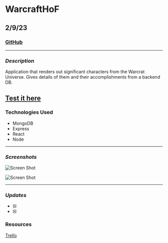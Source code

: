 # WarcraftHoF

## 2/9/23

### [GitHub](https://github.com/AdamMontemurro/)
***

### ***Description***
Application that renders out significant characters from the Warcrat Universe. Gives details of them and their accomplishments from a backend DB. 

## [Test it here](#)

### Technologies Used
* MongoDB
* Express
* React 
* Node

*** 

### ***Screenshots*** 
![Screen Shot](#)

![Screen Shot](#)

***
### ***Updates***
- [x]
- [x]

### Resources
[Trello](https://trello.com/b/eeFIDqTO/wow-hall-of-fame)